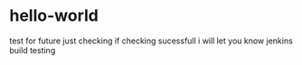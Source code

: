 # hello-world
test for future
just checking 
if checking sucessfull i will let you know
jenkins build testing
